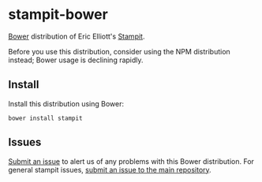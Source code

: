 # stampit-bower

[Bower](http://bower.io) distribution of Eric Elliott's [Stampit](https://github.com/stampit-org/stampit).

Before you use this distribution, consider using the NPM distribution instead; Bower usage is declining rapidly.

## Install

Install this distribution using Bower:

    bower install stampit

## Issues

[Submit an issue](https://github.com/stampit-org/stampit-bower/issues) to alert us of any problems with this Bower distribution. For general stampit issues, [submit an issue to the main repository](https://github.com/stampit-org/stampit/issues).
